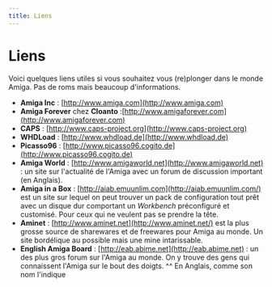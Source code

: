 ```yaml
---
title: Liens
---
```


# Liens

Voici quelques liens utiles si vous souhaitez vous (re)plonger dans le monde Amiga. Pas de roms mais beaucoup d'informations.

* **Amiga Inc** : [http://www.amiga.com](http://www.amiga.com)
* **Amiga Forever** chez **Cloanto** :[http://www.amigaforever.com](http://www.amigaforever.com)
* **CAPS** : [http://www.caps-project.org](http://www.caps-project.org)
* **WHDLoad** : [http://www.whdload.de](http://www.whdload.de)
* **Picasso96** : [http://www.picasso96.cogito.de](http://www.picasso96.cogito.de)
* **Amiga World** : [http://www.amigaworld.net](http://www.amigaworld.net) : un site sur l'actualité de l'Amiga avec un forum de discussion important (en Anglais).
* **Amiga in a Box** : [http://aiab.emuunlim.com](http://aiab.emuunlim.com/) est un site sur lequel on peut trouver un pack de configuration tout prêt avec un disque dur comportant un _Workbench_ préconfiguré et customisé. Pour ceux qui ne veulent pas se prendre la tête.
* **Aminet** : [http://www.aminet.net](http://www.aminet.net/) est la plus grosse source de sharewares et de freewares pour Amiga au monde. Un site bordélique au possible mais une mine intarissable.
* **English Amiga Board** : [http://eab.abime.net](http://eab.abime.net) : un des plus gros forum sur l'Amiga au monde. On y trouve des gens qui connaissent l'Amiga sur le bout des doigts. ^^ En Anglais, comme son nom l'indique
